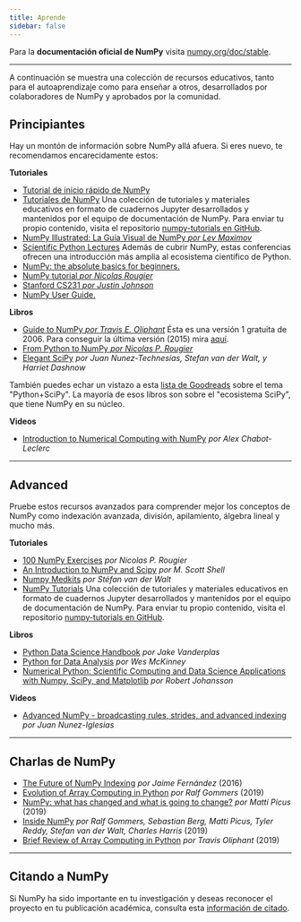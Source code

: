 ```yaml
---
title: Aprende
sidebar: false
---
```


Para la **documentación oficial de NumPy** visita [numpy.org/doc/stable](https://numpy.org/doc/stable).

***

A continuación se muestra una colección de recursos educativos, tanto para el autoaprendizaje como para enseñar a otros, desarrollados por colaboradores de NumPy y aprobados por la comunidad.

## Principiantes

Hay un montón de información sobre NumPy allá afuera. Si eres nuevo, te recomendamos encarecidamente estos:

<i class="fas fa-chalkboard"></i> **Tutoriales**

- [Tutorial de inicio rápido de NumPy](https://numpy.org/devdocs/user/quickstart.html)
- [Tutoriales de NumPy](https://numpy.org/numpy-tutorials) Una colección de tutoriales y materiales educativos en formato de cuadernos Jupyter desarrollados y mantenidos por el equipo de documentación de NumPy. Para enviar tu propio contenido, visita el repositorio [numpy-tutorials en GitHub](https://github.com/numpy/numpy-tutorials).
- [NumPy Illustrated: La Guía Visual de NumPy _por Lev Maximov_](https://betterprogramming.pub/3b1d4976de1d?sk=57b908a77aa44075a49293fa1631dd9b)
- [Scientific Python Lectures](https://scipy-lectures.org/) Además de cubrir NumPy, estas conferencias ofrecen una introducción más amplia al ecosistema científico de Python.
- [NumPy: the absolute basics for beginners.](https://numpy.org/devdocs/user/absolute_beginners.html)
- [NumPy tutorial _por Nicolas Rougier_](https://github.com/rougier/numpy-tutorial)
- [Stanford CS231 _por Justin Johnson_](http://cs231n.github.io/python-numpy-tutorial/)
- [NumPy User Guide.](https://numpy.org/devdocs)

<i class="fas fa-book"></i> **Libros**

- [Guide to NumPy _por Travis E. Oliphant_](https://web.mit.edu/dvp/Public/numpybook.pdf) Ésta es una versión 1 gratuita de 2006. Para conseguir la última versión (2015) mira [aquí](https://www.barnesandnoble.com/w/guide-to-numpy-travis-e-oliphant-phd/1122853007).
- [From Python to NumPy _por Nicolas P. Rougier_](https://www.labri.fr/perso/nrougier/from-python-to-numpy/)
- [Elegant SciPy](https://www.amazon.com/Elegant-SciPy-Art-Scientific-Python/dp/1491922877) _por Juan Nunez-Technesias, Stefan van der Walt, y Harriet Dashnow_

También puedes echar un vistazo a esta [lista de Goodreads](https://www.goodreads.com/shelf/show/python-scipy) sobre el tema "Python+SciPy". La mayoría de esos libros son sobre el "ecosistema SciPy", que tiene NumPy en su núcleo.

<i class="far fa-file-video"></i> **Videos**

- [Introduction to Numerical Computing with NumPy](http://youtu.be/ZB7BZMhfPgk) _por Alex Chabot-Leclerc_

***

## Advanced

Pruebe estos recursos avanzados para comprender mejor los conceptos de NumPy como indexación avanzada, división, apilamiento, álgebra lineal y mucho más.

<i class="fas fa-chalkboard"></i> **Tutoriales**

- [100 NumPy Exercises](http://www.labri.fr/perso/nrougier/teaching/numpy.100/index.html) _por Nicolas P. Rougier_
- [An Introduction to NumPy and Scipy](https://engineering.ucsb.edu/~shell/che210d/numpy.pdf) _por M. Scott Shell_
- [Numpy Medkits](http://mentat.za.net/numpy/numpy_advanced_slides/) _por Stéfan van der Walt_
- [NumPy Tutorials](https://numpy.org/numpy-tutorials) Una colección de tutoriales y materiales educativos en formato de cuadernos Jupyter desarrollados y mantenidos por el equipo de documentación de NumPy. Para enviar tu propio contenido, visita el repositorio [numpy-tutorials en GitHub](https://github.com/numpy/numpy-tutorials).

<i class="fas fa-book"></i> **Libros**

- [Python Data Science Handbook](https://www.amazon.com/Python-Data-Science-Handbook-Essential/dp/1491912057) _por Jake Vanderplas_
- [Python for Data Analysis](https://www.amazon.com/Python-Data-Analysis-Wrangling-Ipython/dp/1491957662) _por Wes McKinney_
- [Numerical Python: Scientific Computing and Data Science Applications with Numpy, SciPy, and Matplotlib](https://www.amazon.com/Numerical-Python-Scientific-Applications-Matplotlib/dp/1484242459) _por Robert Johansson_

<i class="far fa-file-video"></i> **Videos**

- [Advanced NumPy - broadcasting rules, strides, and advanced indexing](https://www.youtube.com/watch?v=cYugp9IN1-Q) _por Juan Nunez-Iglesias_

***

## Charlas de NumPy

- [The Future of NumPy Indexing](https://www.youtube.com/watch?v=o0EacbIbf58) _por Jaime Fernández_ (2016)
- [Evolution of Array Computing in Python](https://www.youtube.com/watch?v=HVLPJnvInzM\&t=10s) _por Ralf Gommers_ (2019)
- [NumPy: what has changed and what is going to change?](https://www.youtube.com/watch?v=YFLVQFjRmPY) _por Matti Picus_ (2019)
- [Inside NumPy](https://www.youtube.com/watch?v=dBTJD_FDVjU) _por Ralf Gommers, Sebastian Berg, Matti Picus, Tyler Reddy, Stefan van der Walt, Charles Harris_ (2019)
- [Brief Review of Array Computing in Python](https://www.youtube.com/watch?v=f176j2g2eNc) _por Travis Oliphant_ (2019)

***

## Citando a NumPy

Si NumPy ha sido importante en tu investigación y deseas reconocer el proyecto en tu publicación académica, consulta esta [información de citado](/citing-numpy).
